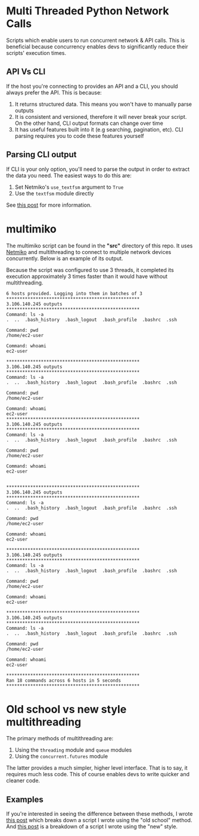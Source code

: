 # Multi Threaded Python Network Calls

Scripts which enable users to run concurrent network & API calls. This is beneficial because concurrency enables devs to significantly reduce their scripts' execution times. 

## API Vs CLI

If the host you're connecting to provides an API and a CLI, you should always prefer the API. This is because:
1. It returns structured data. This means you won't have to manually parse outputs
2. It is consistent and versioned, therefore it will never break your script. On the other hand, CLI output formats can change over time
3. It has useful features built into it (e.g searching, pagination, etc). CLI parsing requires you to code these features yourself 

## Parsing CLI output

If CLI is your only option, you'll need to parse the output in order to extract the data you need. The easiest ways to do this are:
1. Set Netmiko's `use_textfsm` argument to `True`
2. Use the `textfsm` module directly

See [this post](https://pynet.twb-tech.com/blog/netmiko-and-textfsm.html) for more information.

# multimiko

The multimiko script can be found in the **"src"** directory of this repo. It uses [Netmiko](https://github.com/ktbyers/netmiko) and multithreading to connect to multiple network devices concurrently. Below is an example of its output.

Because the script was configured to use 3 threads, it completed its execution approximately 3 times faster than it would have without multithreading.

```
6 hosts provided. Logging into them in batches of 3
**************************************************
3.106.140.245 outputs
**************************************************
Command: ls -a
.  ..  .bash_history  .bash_logout  .bash_profile  .bashrc  .ssh

Command: pwd
/home/ec2-user

Command: whoami
ec2-user

**************************************************
3.106.140.245 outputs
**************************************************
Command: ls -a
.  ..  .bash_history  .bash_logout  .bash_profile  .bashrc  .ssh

Command: pwd
/home/ec2-user

Command: whoami
ec2-user
**************************************************
3.106.140.245 outputs
**************************************************
Command: ls -a
.  ..  .bash_history  .bash_logout  .bash_profile  .bashrc  .ssh

Command: pwd
/home/ec2-user

Command: whoami
ec2-user


**************************************************
3.106.140.245 outputs
**************************************************
Command: ls -a
.  ..  .bash_history  .bash_logout  .bash_profile  .bashrc  .ssh

Command: pwd
/home/ec2-user

Command: whoami
ec2-user

**************************************************
3.106.140.245 outputs
**************************************************
Command: ls -a
.  ..  .bash_history  .bash_logout  .bash_profile  .bashrc  .ssh

Command: pwd
/home/ec2-user

Command: whoami
ec2-user

**************************************************
3.106.140.245 outputs
**************************************************
Command: ls -a
.  ..  .bash_history  .bash_logout  .bash_profile  .bashrc  .ssh

Command: pwd
/home/ec2-user

Command: whoami
ec2-user

**************************************************
Ran 18 commands across 6 hosts in 5 seconds
**************************************************
```

# Old school vs new style multithreading

The primary methods of multithreading are:
1. Using the `threading` module and `queue` modules
2. Using the `concurrent.futures` module

The latter provides a much simpler, higher level interface. That is to say, it requires much less code. This of course enables devs to write quicker and cleaner code.

## Examples

If you're interested in seeing the difference between these methods, I wrote [this post](https://oznetnerd.com/2020/06/28/multithreading-with-python-netmiko/) which breaks down a script I wrote using the "old school" method. And [this post](https://oznetnerd.com/2020/10/15/python-automating-network-health-checks/) is a breakdown of a script I wrote using the "new" style.